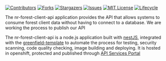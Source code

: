 <!-- PROJECT SHIELDS -->

[![Contributors](https://img.shields.io/github/contributors/bcgov/nr-forest-client-api)](/../../graphs/contributors)
[![Forks](https://img.shields.io/github/forks/bcgov/nr-forest-client-api)](/../../network/members)
[![Stargazers](https://img.shields.io/github/stars/bcgov/nr-forest-client-api)](/../../stargazers)
[![Issues](https://img.shields.io/github/issues/bcgov/nr-forest-client-api)](/../../issues)
[![MIT License](https://img.shields.io/github/license/bcgov/nr-forest-client-api.svg)](/LICENSE.md)
[![Lifecycle](https://img.shields.io/badge/Lifecycle-Experimental-339999)](https://github.com/bcgov/repomountie/blob/master/doc/lifecycle-badges.md)

The nr-forest-client-api application provides the API that allows systems to consume forest client data without having to connect to a database. We are working the process to publish our API  

The nr-forest-client-api is a node.js application built with [nestJS](https://docs.nestjs.com), integrated with the [greenfield-template](https://github.com/bcgov/greenfield-template) to automate the process for testing, security scanning, code quality checking, image building and deploying. It is hosted in openshift, protected and published through [API Services Portal](https://api.gov.bc.ca/)



